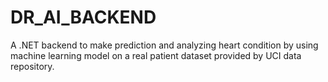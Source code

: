 # DR_AI_BACKEND
A .NET backend to make prediction and analyzing heart condition by using machine learning model on a real patient dataset provided by UCI data repository.
